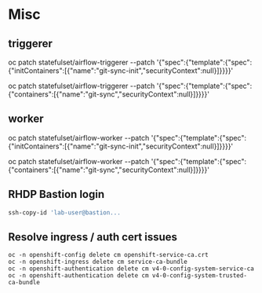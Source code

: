 # Misc

## triggerer

oc patch statefulset/airflow-triggerer --patch '{"spec":{"template":{"spec":{"initContainers":[{"name":"git-sync-init","securityContext":null}]}}}}'

oc patch statefulset/airflow-triggerer --patch '{"spec":{"template":{"spec":{"containers":[{"name":"git-sync","securityContext":null}]}}}}'

## worker

oc patch statefulset/airflow-worker --patch '{"spec":{"template":{"spec":{"initContainers":[{"name":"git-sync-init","securityContext":null}]}}}}'

oc patch statefulset/airflow-worker --patch '{"spec":{"template":{"spec":{"containers":[{"name":"git-sync","securityContext":null}]}}}}'

## RHDP Bastion login

```sh
ssh-copy-id 'lab-user@bastion...
```

## Resolve ingress / auth cert issues

```
oc -n openshift-config delete cm openshift-service-ca.crt
oc -n openshift-ingress delete cm service-ca-bundle 
oc -n openshift-authentication delete cm v4-0-config-system-service-ca
oc -n openshift-authentication delete cm v4-0-config-system-trusted-ca-bundle
```
